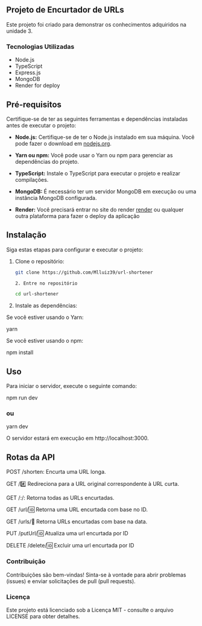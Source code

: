 ## Projeto de Encurtador de URLs

Este projeto foi criado para demonstrar os conhecimentos adquiridos na unidade 3.

### Tecnologias Utilizadas

- Node.js
- TypeScript
- Express.js
- MongoDB
- Render for deploy

## Pré-requisitos

Certifique-se de ter as seguintes ferramentas e dependências instaladas antes de executar o projeto:

- **Node.js:** Certifique-se de ter o Node.js instalado em sua máquina. Você pode fazer o download em [nodejs.org](https://nodejs.org/).

- **Yarn ou npm:** Você pode usar o Yarn ou npm para gerenciar as dependências do projeto.

- **TypeScript:** Instale o TypeScript para executar o projeto e realizar compilações.

- **MongoDB:** É necessário ter um servidor MongoDB em execução ou uma instância MongoDB configurada.

- **Render:** Você precisará entrar no site do render [render](https://render.com/) ou qualquer outra plataforma para fazer o deploy da aplicação

## Instalação

Siga estas etapas para configurar e executar o projeto:

1. Clone o repositório:

   ```bash
   git clone https://github.com/Mlluiz39/url-shortener

   2. Entre no repositório

   cd url-shortener

2. Instale as dependências:

Se você estiver usando o Yarn:

yarn

Se você estiver usando o npm:

npm install
## Uso
Para iniciar o servidor, execute o seguinte comando:

npm run dev
### ou
yarn dev

O servidor estará em execução em http://localhost:3000.

## Rotas da API
POST /shorten: Encurta uma URL longa.

GET /:hash: Redireciona para a URL original correspondente à URL curta.

GET /:/: Retorna todas as URLs encurtadas.

GET /url/:id: Retorna uma URL encurtada com base no ID.

GET /urls/:date: Retorna URLs encurtadas com base na data.

PUT /putUrl/:id: Atualiza uma url encurtada por ID

DELETE /delete/:id: Excluir uma url encurtada por ID


### Contribuição
Contribuições são bem-vindas! Sinta-se à vontade para abrir problemas (issues) e enviar solicitações de pull (pull requests).


### Licença
Este projeto está licenciado sob a Licença MIT - consulte o arquivo LICENSE para obter detalhes.


